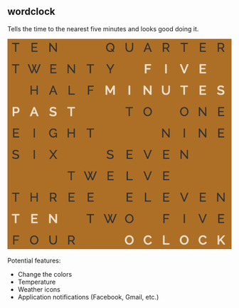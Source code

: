 ## wordclock

Tells the time to the nearest five minutes and looks good doing it.

![screenshot](screenshot.png)

Potential features:

 - Change the colors
 - Temperature
 - Weather icons
 - Application notifications (Facebook, Gmail, etc.)